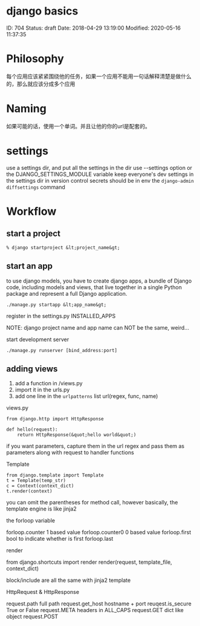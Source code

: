 # django basics


ID: 704
Status: draft
Date: 2018-04-29 13:19:00
Modified: 2020-05-16 11:37:35


# Philosophy

每个应用应该紧紧围绕他的任务，如果一个应用不能用一句话解释清楚是做什么的，那么就应该分成多个应用

# Naming

如果可能的话，使用一个单词。并且让他的你的url是配套的。

# settings

use a settings dir, and put all the settings in the dir
use --settings option or the DJANGO_SETTINGS_MODULE variable
keep everyone's dev settings in the settings dir in version control
secrets should be in env
the `django-admin diffsettings` command

# Workflow

## start a project

```
% django startproject &lt;project_name&gt;
```

## start an app

to use django models, you have to create django apps, a bundle of Django code, including models and views, that live together in a single Python package and represent a full Django application.

```
./manage.py startapp &lt;app_name&gt;
```

register in the settings.py INSTALLED_APPS


NOTE: django project name and app name can NOT be the same, weird...

start development server

```
./manage.py runserver [bind_address:port]
```

## adding views

1. add a function in <project>/views.py
2. import it in the urls.py
3. add one line in the `urlpatterns` list url(regex, func, name)
	
views.py 

```
from django.http import HttpResponse

def hello(request):
    return HttpResponse(&quot;hello world&quot;)
```

if you want parameters, capture them in the url regex and pass them as parameters along with request to handler functions

Template

```
from django.template import Template
t = Template(temp_str)
c = Context(context_dict)
t.render(context)
```


you can omit the parentheses for method call, however basically, the template engine is like jinja2

the forloop variable

forloop.counter	1 based value
forloop.counter0	0 based value
forloop.first	bool to indicate whether is first
forloop.last	

render

from django.shortcuts import render
render(request, template_file, context_dict)

block/include are all the same with jinja2 template

HttpRequest & HttpResponse

request.path	full path
request.get_host	hostname + port
reuqest.is_secure	True or False
request.META	headers in ALL_CAPS
request.GET	dict like object
request.POST